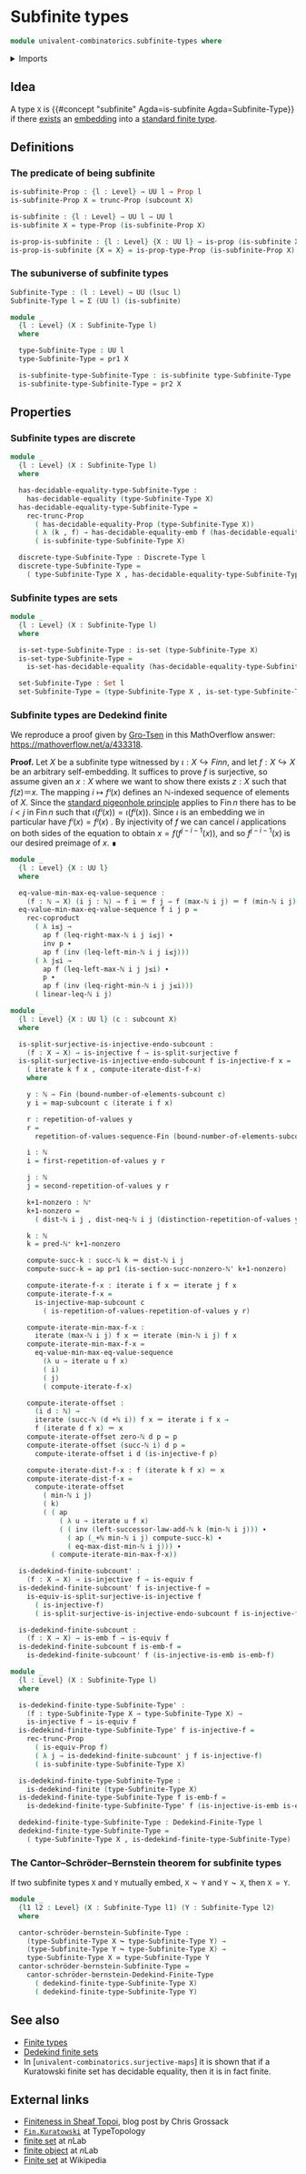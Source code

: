 # Subfinite types

```agda
module univalent-combinatorics.subfinite-types where
```

<details><summary>Imports</summary>

```agda
open import elementary-number-theory.addition-natural-numbers
open import elementary-number-theory.distance-natural-numbers
open import elementary-number-theory.inequality-natural-numbers
open import elementary-number-theory.maximum-natural-numbers
open import elementary-number-theory.minimum-natural-numbers
open import elementary-number-theory.natural-numbers
open import elementary-number-theory.nonzero-natural-numbers
open import elementary-number-theory.strict-inequality-natural-numbers

open import foundation.action-on-identifications-functions
open import foundation.coproduct-types
open import foundation.decidable-equality
open import foundation.dependent-pair-types
open import foundation.discrete-types
open import foundation.embeddings
open import foundation.empty-types
open import foundation.equivalences
open import foundation.existential-quantification
open import foundation.fibers-of-maps
open import foundation.function-types
open import foundation.functoriality-coproduct-types
open import foundation.identity-types
open import foundation.injective-maps
open import foundation.iterating-functions
open import foundation.propositional-truncations
open import foundation.propositions
open import foundation.repetitions-of-values
open import foundation.sections
open import foundation.sets
open import foundation.split-surjective-maps
open import foundation.surjective-maps
open import foundation.universe-levels

open import univalent-combinatorics.dedekind-finite-types
open import univalent-combinatorics.equality-finite-types
open import univalent-combinatorics.equality-standard-finite-types
open import univalent-combinatorics.finite-types
open import univalent-combinatorics.image-of-maps
open import univalent-combinatorics.pigeonhole-principle
open import univalent-combinatorics.sequences-finite-types
open import univalent-combinatorics.standard-finite-types
open import univalent-combinatorics.subcounting
```

</details>

## Idea

A type `X` is {{#concept "subfinite" Agda=is-subfinite Agda=Subfinite-Type}} if
there [exists](foundation.existential-quantification.md) an
[embedding](foundation-core.embeddings.md) into a
[standard finite type](univalent-combinatorics.standard-finite-types.md).

## Definitions

### The predicate of being subfinite

```agda
is-subfinite-Prop : {l : Level} → UU l → Prop l
is-subfinite-Prop X = trunc-Prop (subcount X)

is-subfinite : {l : Level} → UU l → UU l
is-subfinite X = type-Prop (is-subfinite-Prop X)

is-prop-is-subfinite : {l : Level} {X : UU l} → is-prop (is-subfinite X)
is-prop-is-subfinite {X = X} = is-prop-type-Prop (is-subfinite-Prop X)
```

### The subuniverse of subfinite types

```agda
Subfinite-Type : (l : Level) → UU (lsuc l)
Subfinite-Type l = Σ (UU l) (is-subfinite)

module _
  {l : Level} (X : Subfinite-Type l)
  where

  type-Subfinite-Type : UU l
  type-Subfinite-Type = pr1 X

  is-subfinite-type-Subfinite-Type : is-subfinite type-Subfinite-Type
  is-subfinite-type-Subfinite-Type = pr2 X
```

## Properties

### Subfinite types are discrete

```agda
module _
  {l : Level} (X : Subfinite-Type l)
  where

  has-decidable-equality-type-Subfinite-Type :
    has-decidable-equality (type-Subfinite-Type X)
  has-decidable-equality-type-Subfinite-Type =
    rec-trunc-Prop
      ( has-decidable-equality-Prop (type-Subfinite-Type X))
      ( λ (k , f) → has-decidable-equality-emb f (has-decidable-equality-Fin k))
      ( is-subfinite-type-Subfinite-Type X)

  discrete-type-Subfinite-Type : Discrete-Type l
  discrete-type-Subfinite-Type =
    ( type-Subfinite-Type X , has-decidable-equality-type-Subfinite-Type)
```

### Subfinite types are sets

```agda
module _
  {l : Level} (X : Subfinite-Type l)
  where

  is-set-type-Subfinite-Type : is-set (type-Subfinite-Type X)
  is-set-type-Subfinite-Type =
    is-set-has-decidable-equality (has-decidable-equality-type-Subfinite-Type X)

  set-Subfinite-Type : Set l
  set-Subfinite-Type = (type-Subfinite-Type X , is-set-type-Subfinite-Type)
```

### Subfinite types are Dedekind finite

We reproduce a proof given by
[Gro-Tsen](https://mathoverflow.net/users/17064/gro-tsen) in this MathOverflow
answer: <https://mathoverflow.net/a/433318>.

**Proof.** Let $X$ be a subfinite type witnessed by $ι : X ↪ Fin n$, and let
$f : X ↪ X$ be an arbitrary self-embedding. It suffices to prove $f$ is
surjective, so assume given an $x : X$ where we want to show there exists
$z : X$ such that $f(z) ＝ x$. The mapping $i ↦ fⁱ(x)$ defines an $ℕ$-indexed
sequence of elements of $X$. Since the
[standard pigeonhole principle](univalent-combinatorics.pigeonhole-principle.md)
applies to $\operatorname{Fin}n$ there has to be $i < j$ in
$\operatorname{Fin}n$ such that $ι(fⁱ(x)) = ι(fʲ(x))$. Since $ι$ is an embedding
we in particular have $fⁱ(x) = fʲ(x)$ . By injectivity of $f$ we can cancel $i$
applications on both sides of the equation to obtain $x = f(f^{j-i-1}(x))$, and
so $f^{j-i-1}(x)$ is our desired preimage of $x$. ∎

```agda
module _
  {l : Level} {X : UU l}
  where

  eq-value-min-max-eq-value-sequence :
    (f : ℕ → X) (i j : ℕ) → f i ＝ f j → f (max-ℕ i j) ＝ f (min-ℕ i j)
  eq-value-min-max-eq-value-sequence f i j p =
    rec-coproduct
      ( λ i≤j →
        ap f (leq-right-max-ℕ i j i≤j) ∙
        inv p ∙
        ap f (inv (leq-left-min-ℕ i j i≤j)))
      ( λ j≤i →
        ap f (leq-left-max-ℕ i j j≤i) ∙
        p ∙
        ap f (inv (leq-right-min-ℕ i j j≤i)))
      ( linear-leq-ℕ i j)

module _
  {l : Level} {X : UU l} (c : subcount X)
  where

  is-split-surjective-is-injective-endo-subcount :
    (f : X → X) → is-injective f → is-split-surjective f
  is-split-surjective-is-injective-endo-subcount f is-injective-f x =
    ( iterate k f x , compute-iterate-dist-f-x)
    where

    y : ℕ → Fin (bound-number-of-elements-subcount c)
    y i = map-subcount c (iterate i f x)

    r : repetition-of-values y
    r =
      repetition-of-values-sequence-Fin (bound-number-of-elements-subcount c) y

    i : ℕ
    i = first-repetition-of-values y r

    j : ℕ
    j = second-repetition-of-values y r

    k+1-nonzero : ℕ⁺
    k+1-nonzero =
      ( dist-ℕ i j , dist-neq-ℕ i j (distinction-repetition-of-values y r))

    k : ℕ
    k = pred-ℕ⁺ k+1-nonzero

    compute-succ-k : succ-ℕ k ＝ dist-ℕ i j
    compute-succ-k = ap pr1 (is-section-succ-nonzero-ℕ' k+1-nonzero)

    compute-iterate-f-x : iterate i f x ＝ iterate j f x
    compute-iterate-f-x =
      is-injective-map-subcount c
        ( is-repetition-of-values-repetition-of-values y r)

    compute-iterate-min-max-f-x :
      iterate (max-ℕ i j) f x ＝ iterate (min-ℕ i j) f x
    compute-iterate-min-max-f-x =
      eq-value-min-max-eq-value-sequence
        (λ u → iterate u f x)
        ( i)
        ( j)
        ( compute-iterate-f-x)

    compute-iterate-offset :
      (i d : ℕ) →
      iterate (succ-ℕ (d +ℕ i)) f x ＝ iterate i f x →
      f (iterate d f x) ＝ x
    compute-iterate-offset zero-ℕ d p = p
    compute-iterate-offset (succ-ℕ i) d p =
      compute-iterate-offset i d (is-injective-f p)

    compute-iterate-dist-f-x : f (iterate k f x) ＝ x
    compute-iterate-dist-f-x =
      compute-iterate-offset
        ( min-ℕ i j)
        ( k)
        ( ( ap
            ( λ u → iterate u f x)
            ( ( inv (left-successor-law-add-ℕ k (min-ℕ i j))) ∙
              ( ap (_+ℕ min-ℕ i j) compute-succ-k) ∙
              ( eq-max-dist-min-ℕ i j))) ∙
          ( compute-iterate-min-max-f-x))

  is-dedekind-finite-subcount' :
    (f : X → X) → is-injective f → is-equiv f
  is-dedekind-finite-subcount' f is-injective-f =
    is-equiv-is-split-surjective-is-injective f
      ( is-injective-f)
      ( is-split-surjective-is-injective-endo-subcount f is-injective-f)

  is-dedekind-finite-subcount :
    (f : X → X) → is-emb f → is-equiv f
  is-dedekind-finite-subcount f is-emb-f =
    is-dedekind-finite-subcount' f (is-injective-is-emb is-emb-f)

module _
  {l : Level} (X : Subfinite-Type l)
  where

  is-dedekind-finite-type-Subfinite-Type' :
    (f : type-Subfinite-Type X → type-Subfinite-Type X) →
    is-injective f → is-equiv f
  is-dedekind-finite-type-Subfinite-Type' f is-injective-f =
    rec-trunc-Prop
      ( is-equiv-Prop f)
      ( λ j → is-dedekind-finite-subcount' j f is-injective-f)
      ( is-subfinite-type-Subfinite-Type X)

  is-dedekind-finite-type-Subfinite-Type :
    is-dedekind-finite (type-Subfinite-Type X)
  is-dedekind-finite-type-Subfinite-Type f is-emb-f =
    is-dedekind-finite-type-Subfinite-Type' f (is-injective-is-emb is-emb-f)

  dedekind-finite-type-Subfinite-Type : Dedekind-Finite-Type l
  dedekind-finite-type-Subfinite-Type =
    ( type-Subfinite-Type X , is-dedekind-finite-type-Subfinite-Type)
```

### The Cantor–Schröder–Bernstein theorem for subfinite types

If two subfinite types `X` and `Y` mutually embed, `X ↪ Y` and `Y ↪ X`, then
`X ≃ Y`.

```agda
module _
  {l1 l2 : Level} (X : Subfinite-Type l1) (Y : Subfinite-Type l2)
  where

  cantor-schröder-bernstein-Subfinite-Type :
    (type-Subfinite-Type X ↪ type-Subfinite-Type Y) →
    (type-Subfinite-Type Y ↪ type-Subfinite-Type X) →
    type-Subfinite-Type X ≃ type-Subfinite-Type Y
  cantor-schröder-bernstein-Subfinite-Type =
    cantor-schröder-bernstein-Dedekind-Finite-Type
      ( dedekind-finite-type-Subfinite-Type X)
      ( dedekind-finite-type-Subfinite-Type Y)
```

## See also

- [Finite types](univalent-combinatorics.finite-types.md)
- [Dedekind finite sets](univalent-combinatorics.dedekind-finite-sets.md)
- In [`univalent-combinatorics.surjective-maps`] it is shown that if a
  Kuratowski finite set has decidable equality, then it is in fact finite.

## External links

- [Finiteness in Sheaf Topoi](https://grossack.site/2024/08/19/finiteness-in-sheaf-topoi),
  blog post by Chris Grossack
- [`Fin.Kuratowski`](https://www.cs.bham.ac.uk/~mhe/TypeTopology/Fin.Kuratowski.html)
  at TypeTopology
- [finite set](https://ncatlab.org/nlab/show/finite+set) at $n$Lab
- [finite object](https://ncatlab.org/nlab/show/finite+object) at $n$Lab
- [Finite set](https://en.wikipedia.org/wiki/Finite_set) at Wikipedia
